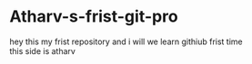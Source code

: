 # Atharv-s-frist-git-pro
hey this my frist repository and i will we learn githiub frist time
<br>
this side is atharv
